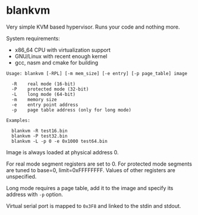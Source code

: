 blankvm
=======

Very simple KVM based hypervisor. Runs your code and nothing more.

System requirements:

- x86_64 CPU with virtualization support
- GNU/Linux with recent enough kernel
- gcc, nasm and cmake for building

```
Usage: blankvm [-RPL] [-m mem_size] [-e entry] [-p page_table] image

  -R    real mode (16-bit)
  -P    protected mode (32-bit)
  -L    long mode (64-bit)
  -m    memory size
  -e    entry point address
  -p    page table address (only for long mode)

Examples:

  blankvm -R test16.bin
  blankvm -P test32.bin
  blankvm -L -p 0 -e 0x1000 test64.bin
```

Image is always loaded at physical address 0.

For real mode segment registers are set to 0. For protected mode segments are tuned to base=0, limit=0xFFFFFFFF. Values of other registers are unspecified.

Long mode requires a page table, add it to the image and specify its address with `-p` option.

Virtual serial port is mapped to `0x3F8` and linked to the stdin and stdout.
